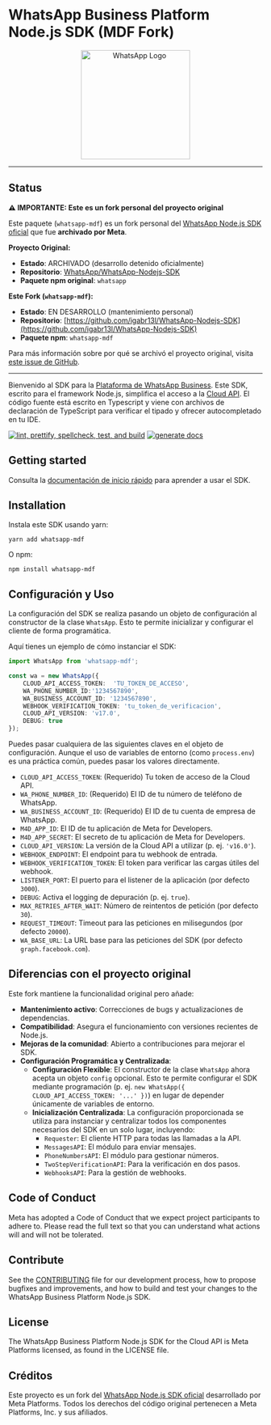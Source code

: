 <!-- Copyright (c) Meta Platforms, Inc. and affiliates.
All rights reserved.

This source code is licensed under the license found in the
LICENSE file in the root directory of this source tree.
-->

# WhatsApp Business Platform Node.js SDK (MDF Fork)
<p align="center">
<img src="./website/static/img/wa_logo-216px.svg" width="216" alt="WhatsApp Logo" />
</p>

--------------------
## Status

**⚠️ IMPORTANTE: Este es un fork personal del proyecto original**

Este paquete (`whatsapp-mdf`) es un fork personal del [WhatsApp Node.js SDK oficial](https://github.com/WhatsApp/WhatsApp-Nodejs-SDK) que fue **archivado por Meta**.

**Proyecto Original:**
- **Estado**: ARCHIVADO (desarrollo detenido oficialmente)
- **Repositorio**: [WhatsApp/WhatsApp-Nodejs-SDK](https://github.com/WhatsApp/WhatsApp-Nodejs-SDK)
- **Paquete npm original**: `whatsapp`

**Este Fork (`whatsapp-mdf`):**
- **Estado**: EN DESARROLLO (mantenimiento personal)
- **Repositorio**: [https://github.com/igabr13l/WhatsApp-Nodejs-SDK](https://github.com/igabr13l/WhatsApp-Nodejs-SDK)
- **Paquete npm**: `whatsapp-mdf`

Para más información sobre por qué se archivó el proyecto original, visita [este issue de GitHub](https://github.com/WhatsApp/WhatsApp-Nodejs-SDK/issues/31).

--------------------

Bienvenido al SDK para la [Plataforma de WhatsApp Business](https://business.whatsapp.com/products/business-platform/). Este SDK, escrito para el framework Node.js, simplifica el acceso a la [Cloud API](https://developers.facebook.com/docs/whatsapp/cloud-api/). El código fuente está escrito en Typescript y viene con archivos de declaración de TypeScript para verificar el tipado y ofrecer autocompletado en tu IDE.

[![lint, prettify, spellcheck, test, and build](https://github.com/WhatsApp/WhatsApp-Nodejs-SDK/actions/workflows/nodejs.ci.yml/badge.svg)](https://github.com/WhatsApp/WhatsApp-Nodejs-SDK/blob/main/.github/workflows/nodejs.ci.yml)
[![generate docs](https://github.com/WhatsApp/WhatsApp-Nodejs-SDK/actions/workflows/docusaurus.yml/badge.svg)](https://github.com/WhatsApp/WhatsApp-Nodejs-SDK/blob/main/.github/workflows/docusaurus.yml)

## Getting started
Consulta la [documentación de inicio rápido](https://whatsapp.github.io/WhatsApp-Nodejs-SDK/) para aprender a usar el SDK.

## Installation
Instala este SDK usando yarn:

```shell
yarn add whatsapp-mdf
```

O npm:

```shell
npm install whatsapp-mdf
```

## Configuración y Uso

La configuración del SDK se realiza pasando un objeto de configuración al constructor de la clase `WhatsApp`. Esto te permite inicializar y configurar el cliente de forma programática.

Aquí tienes un ejemplo de cómo instanciar el SDK:

```typescript
import WhatsApp from 'whatsapp-mdf';

const wa = new WhatsApp({
    CLOUD_API_ACCESS_TOKEN:  'TU_TOKEN_DE_ACCESO',
    WA_PHONE_NUMBER_ID:'1234567890',
    WA_BUSINESS_ACCOUNT_ID: '1234567890',
    WEBHOOK_VERIFICATION_TOKEN: 'tu_token_de_verificacion',
    CLOUD_API_VERSION: 'v17.0',
    DEBUG: true
});
```

Puedes pasar cualquiera de las siguientes claves en el objeto de configuración. Aunque el uso de variables de entorno (como `process.env`) es una práctica común, puedes pasar los valores directamente.

-   `CLOUD_API_ACCESS_TOKEN`: (Requerido) Tu token de acceso de la Cloud API.
-   `WA_PHONE_NUMBER_ID`: (Requerido) El ID de tu número de teléfono de WhatsApp.
-   `WA_BUSINESS_ACCOUNT_ID`: (Requerido) El ID de tu cuenta de empresa de WhatsApp.
-   `M4D_APP_ID`: El ID de tu aplicación de Meta for Developers.
-   `M4D_APP_SECRET`: El secreto de tu aplicación de Meta for Developers.
-   `CLOUD_API_VERSION`: La versión de la Cloud API a utilizar (p. ej. `'v16.0'`).
-   `WEBHOOK_ENDPOINT`: El endpoint para tu webhook de entrada.
-   `WEBHOOK_VERIFICATION_TOKEN`: El token para verificar las cargas útiles del webhook.
-   `LISTENER_PORT`: El puerto para el listener de la aplicación (por defecto `3000`).
-   `DEBUG`: Activa el logging de depuración (p. ej. `true`).
-   `MAX_RETRIES_AFTER_WAIT`: Número de reintentos de petición (por defecto `30`).
-   `REQUEST_TIMEOUT`: Timeout para las peticiones en milisegundos (por defecto `20000`).
-   `WA_BASE_URL`: La URL base para las peticiones del SDK (por defecto `graph.facebook.com`).

## Diferencias con el proyecto original

Este fork mantiene la funcionalidad original pero añade:

- **Mantenimiento activo**: Correcciones de bugs y actualizaciones de dependencias.
- **Compatibilidad**: Asegura el funcionamiento con versiones recientes de Node.js.
- **Mejoras de la comunidad**: Abierto a contribuciones para mejorar el SDK.
- **Configuración Programática y Centralizada**:
    - **Configuración Flexible**: El constructor de la clase `WhatsApp` ahora acepta un objeto `config` opcional. Esto te permite configurar el SDK mediante programación (p. ej. `new WhatsApp({ CLOUD_API_ACCESS_TOKEN: '...' })`) en lugar de depender únicamente de variables de entorno.
    - **Inicialización Centralizada**: La configuración proporcionada se utiliza para instanciar y centralizar todos los componentes necesarios del SDK en un solo lugar, incluyendo:
        - `Requester`: El cliente HTTP para todas las llamadas a la API.
        - `MessagesAPI`: El módulo para enviar mensajes.
        - `PhoneNumbersAPI`: El módulo para gestionar números.
        - `TwoStepVerificationAPI`: Para la verificación en dos pasos.
        - `WebhooksAPI`: Para la gestión de webhooks.

## Code of Conduct
Meta has adopted a Code of Conduct that we expect project participants to adhere to. Please read the full text so that you can understand what actions will and will not be tolerated.

## Contribute
See the [CONTRIBUTING](CONTRIBUTING.md) file for our development process, how to propose bugfixes and improvements, and how to build and test your changes to the WhatsApp Business Platform Node.js SDK.

## License
The WhatsApp Business Platform Node.js SDK for the Cloud API is Meta Platforms licensed, as found in the LICENSE file.

## Créditos

Este proyecto es un fork del [WhatsApp Node.js SDK oficial](https://github.com/WhatsApp/WhatsApp-Nodejs-SDK) desarrollado por Meta Platforms. Todos los derechos del código original pertenecen a Meta Platforms, Inc. y sus afiliados.
